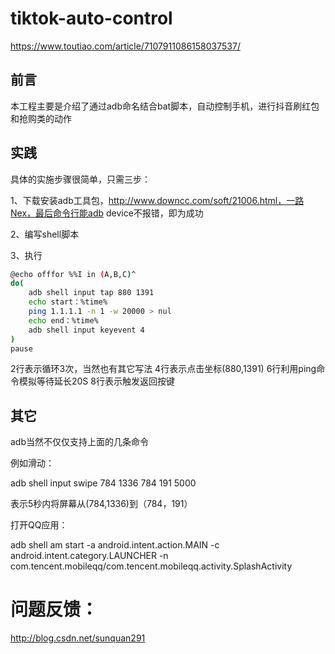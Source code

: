 # tiktok-auto-control
https://www.toutiao.com/article/7107911086158037537/

## 前言
本工程主要是介绍了通过adb命名结合bat脚本，自动控制手机，进行抖音刷红包和抢购类的动作

## 实践
具体的实施步骤很简单，只需三步：

1、下载安装adb工具包，http://www.downcc.com/soft/21006.html，一路Nex，最后命令行能adb device不报错，即为成功

2、编写shell脚本

3、执行

```bash
@echo offfor %%I in (A,B,C)^
do(  
	adb shell input tap 880 1391  
	echo start：%time%  
	ping 1.1.1.1 -n 1 -w 20000 > nul  
	echo end：%time%  
	adb shell input keyevent 4
)
pause
```

2行表示循环3次，当然也有其它写法
4行表示点击坐标(880,1391)
6行利用ping命令模拟等待延长20S
8行表示触发返回按键

## 其它
adb当然不仅仅支持上面的几条命令

例如滑动：

adb shell input swipe 784 1336 784 191 5000

表示5秒内将屏幕从(784,1336)到（784，191）

打开QQ应用：

adb shell am start -a android.intent.action.MAIN -c android.intent.category.LAUNCHER -n com.tencent.mobileqq/com.tencent.mobileqq.activity.SplashActivity

# 问题反馈：

http://blog.csdn.net/sunquan291
